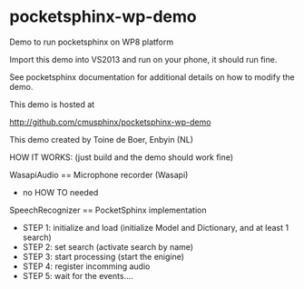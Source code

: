 pocketsphinx-wp-demo
====================

Demo to run pocketsphinx on WP8 platform

Import this demo into VS2013 and run on your phone, it should run fine.

See pocketsphinx documentation for additional details on how to modify the demo.

This demo is hosted at 

http://github.com/cmusphinx/pocketsphinx-wp-demo

This demo created by Toine de Boer, Enbyin (NL)


HOW IT WORKS: (just build and the demo should work fine)

WasapiAudio == Microphone recorder (Wasapi)
- no HOW TO needed

SpeechRecognizer == PocketSphinx implementation
- STEP 1: initialize and load (initialize Model and Dictionary, and at least 1 search)
- STEP 2: set search (activate search by name)
- STEP 3: start processing (start the enigine)
- STEP 4: register incomming audio
- STEP 5: wait for the events....
